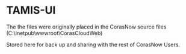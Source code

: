 # TAMIS-UI

The the files were originally placed in the CorasNow source files (C:\inetpub\wwwroot\CorasCloudWeb)

Stored here for back up and sharing with the rest of CorasNow Users.

